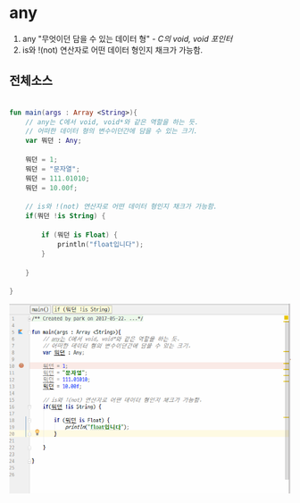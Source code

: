 # any
1. any "무엇이던 담을 수 있는 데이터 형" - *C의 void, void 포인터*
2. is와 !(not) 연산자로 어떤 데이터 형인지 채크가 가능함.

## 전체소스
~~~kotlin

fun main(args : Array <String>){
    // any는 C에서 void, void*와 같은 역할을 하는 듯.
    // 어떠한 데이터 형의 변수이던간에 담을 수 있는 크기.
    var 뭐던 : Any;

    뭐던 = 1;
    뭐던 = "문자열";
    뭐던 = 111.01010;
    뭐던 = 10.00f;

    // is와 !(not) 연산자로 어떤 데이터 형인지 채크가 가능함.
    if(뭐던 !is String) {

        if (뭐던 is Float) {
            println("float입니다");
        }

    }

}

~~~
![이미지](any_type.gif)
